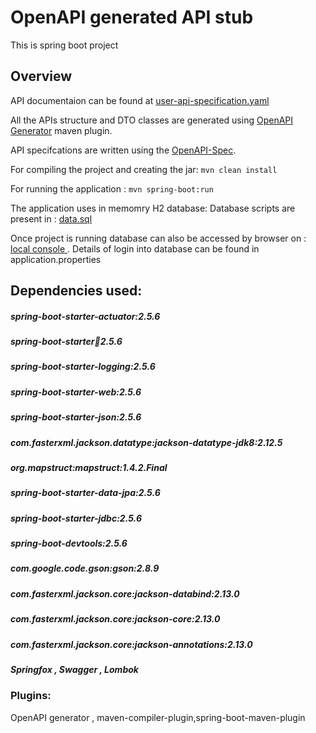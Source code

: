 
# OpenAPI generated API stub



This is spring boot project 


## Overview

API documentaion can be found at [user-api-specification.yaml](https://github.com/mayankisrolling/user-api-repository/blob/master/src/main/resources/user-api-specification.yaml)



All the APIs structure and DTO classes are generated using [OpenAPI Generator](https://openapi-generator.tech) maven plugin.

API specifcations are written  using the [OpenAPI-Spec](https://openapis.org).

For compiling the project and creating the jar:
```mvn clean install```

For running the application :
```mvn spring-boot:run```

The application uses in memomry H2 database:
Database scripts are present in : [data.sql](https://github.com/mayankisrolling/user-api-repository/blob/master/src/main/resources/data.sql)

Once project is running database can also be accessed by browser on : [local console ](http://localhost:8080/h2-console). Details of login into database can be found in application.properties


## Dependencies used:
##### spring-boot-starter-actuator:2.5.6
##### spring-boot-starter:jar:2.5.6
##### spring-boot-starter-logging:2.5.6
##### spring-boot-starter-web:2.5.6
##### spring-boot-starter-json:2.5.6
##### com.fasterxml.jackson.datatype:jackson-datatype-jdk8:2.12.5
##### org.mapstruct:mapstruct:1.4.2.Final
##### spring-boot-starter-data-jpa:2.5.6
##### spring-boot-starter-jdbc:2.5.6
##### spring-boot-devtools:2.5.6
##### com.google.code.gson:gson:2.8.9
##### com.fasterxml.jackson.core:jackson-databind:2.13.0
##### com.fasterxml.jackson.core:jackson-core:2.13.0
##### com.fasterxml.jackson.core:jackson-annotations:2.13.0
##### Springfox , Swagger , Lombok

### Plugins:

OpenAPI generator , maven-compiler-plugin,spring-boot-maven-plugin

